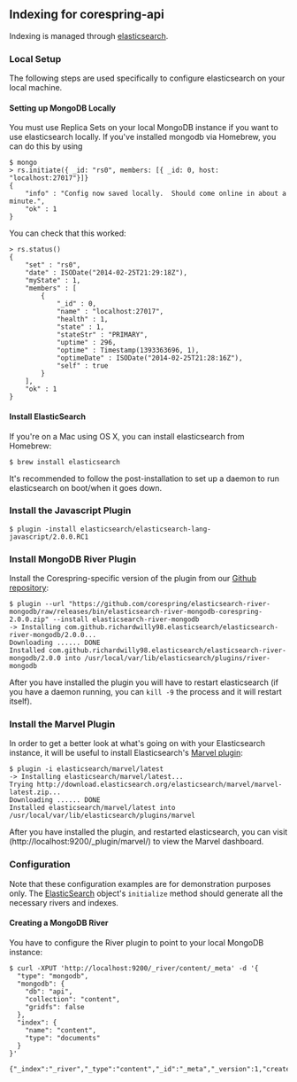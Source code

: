 ## Indexing for corespring-api

Indexing is managed through [elasticsearch](http://www.elasticsearch.org/).

### Local Setup

The following steps are used specifically to configure elasticsearch on your local machine.

#### Setting up MongoDB Locally

You must use Replica Sets on your local MongoDB instance if you want to use elasticsearch locally. If you've installed mongodb via Homebrew, you can do this by using

    $ mongo
    > rs.initiate({ _id: "rs0", members: [{ _id: 0, host: "localhost:27017"}]}
    {
    	"info" : "Config now saved locally.  Should come online in about a minute.",
    	"ok" : 1
    }

You can check that this worked:

    > rs.status()
    {
    	"set" : "rs0",
    	"date" : ISODate("2014-02-25T21:29:18Z"),
    	"myState" : 1,
    	"members" : [
    		{
    			"_id" : 0,
    			"name" : "localhost:27017",
    			"health" : 1,
    			"state" : 1,
    			"stateStr" : "PRIMARY",
    			"uptime" : 296,
    			"optime" : Timestamp(1393363696, 1),
    			"optimeDate" : ISODate("2014-02-25T21:28:16Z"),
    			"self" : true
    		}
	    ],
    	"ok" : 1
    }
  

#### Install ElasticSearch

If you're on a Mac using OS X, you can install elasticsearch from Homebrew:

    $ brew install elasticsearch

It's recommended to follow the post-installation to set up a daemon to run elasticsearch on boot/when it goes down.


### Install the Javascript Plugin

    $ plugin -install elasticsearch/elasticsearch-lang-javascript/2.0.0.RC1


### Install MongoDB River Plugin

Install the Corespring-specific version of the plugin from our [Github repository](https://github.com/corespring/elasticsearch-river-monogdb):

    $ plugin --url "https://github.com/corespring/elasticsearch-river-mongodb/raw/releases/bin/elasticsearch-river-mongodb-corespring-2.0.0.zip" --install elasticsearch-river-mongodb
    -> Installing com.github.richardwilly98.elasticsearch/elasticsearch-river-mongodb/2.0.0...
    Downloading ...... DONE
    Installed com.github.richardwilly98.elasticsearch/elasticsearch-river-mongodb/2.0.0 into /usr/local/var/lib/elasticsearch/plugins/river-mongodb

After you have installed the plugin you will have to restart elasticsearch (if you have a daemon running, you can `kill -9` the process and it will restart itself).


### Install the Marvel Plugin

In order to get a better look at what's going on with your Elasticsearch instance, it will be useful to install Elasticsearch's [Marvel plugin](http://www.elasticsearch.org/guide/en/marvel/current/):

    $ plugin -i elasticsearch/marvel/latest
    -> Installing elasticsearch/marvel/latest...
    Trying http://download.elasticsearch.org/elasticsearch/marvel/marvel-latest.zip...
    Downloading ...... DONE
    Installed elasticsearch/marvel/latest into /usr/local/var/lib/elasticsearch/plugins/marvel

After you have installed the plugin, and restarted elasticsearch, you can visit (http://localhost:9200/_plugin/marvel/) to view the Marvel dashboard.


### Configuration

Note that these configuration examples are for demonstration purposes only. The [ElasticSearch](ElasticSearch.scala) object's `initialize` method should generate all the necessary rivers and indexes.

#### Creating a MongoDB River

You have to configure the River plugin to point to your local MongoDB instance:

    $ curl -XPUT 'http://localhost:9200/_river/content/_meta' -d '{
      "type": "mongodb", 
      "mongodb": { 
        "db": "api", 
        "collection": "content", 
        "gridfs": false
      }, 
      "index": { 
        "name": "content", 
        "type": "documents" 
      }
    }'
    
    {"_index":"_river","_type":"content","_id":"_meta","_version":1,"created":true}
